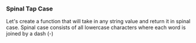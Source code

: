 ### Spinal Tap Case
Let's create a function that will take in any string value and return it in spinal case. Spinal case consists of all lowercase characters where each word is joined by a dash (-)